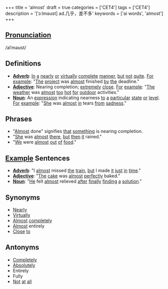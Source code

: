+++
title = 'almost'
draft = true
categories = ['CET4']
tags = ['CET4']
description = '[ˈɔːlməust] ad.几乎，差不多'
keywords = ['ai words', 'almost']
+++

## [Pronunciation](/en/post/pronunciation/)
/alˈməʊst/

## Definitions
- **[Adverb](/en/post/adverb/)**: [In](/en/post/in/) [a](/en/post/a/) [nearly](/en/post/nearly/) [or](/en/post/or/) [virtually](/en/post/virtually/) [complete](/en/post/complete/) [manner](/en/post/manner/), [but](/en/post/but/) [not](/en/post/not/) [quite](/en/post/quite/). [For](/en/post/for/) [example](/en/post/example/): "[The](/en/post/the/) [project](/en/post/project/) was [almost](/en/post/almost/) finished [by](/en/post/by/) [the](/en/post/the/) deadline."
- **[Adjective](/en/post/adjective/)**: Nearing completion; [extremely](/en/post/extremely/) [close](/en/post/close/). [For](/en/post/for/) [example](/en/post/example/): "[The](/en/post/the/) [weather](/en/post/weather/) was [almost](/en/post/almost/) [too](/en/post/too/) [hot](/en/post/hot/) [for](/en/post/for/) [outdoor](/en/post/outdoor/) activities."
- **[Noun](/en/post/noun/)**: An [expression](/en/post/expression/) indicating nearness [to](/en/post/to/) [a](/en/post/a/) [particular](/en/post/particular/) [state](/en/post/state/) [or](/en/post/or/) [level](/en/post/level/). [For](/en/post/for/) [example](/en/post/example/): "[She](/en/post/she/) was [almost](/en/post/almost/) [in](/en/post/in/) tears [from](/en/post/from/) [sadness](/en/post/sadness/)."

## Phrases
- "[Almost](/en/post/almost/) done" signifies [that](/en/post/that/) [something](/en/post/something/) is nearing completion.
- "[She](/en/post/she/) was [almost](/en/post/almost/) [there](/en/post/there/), [but](/en/post/but/) [then](/en/post/then/) [it](/en/post/it/) rained."
- "[We](/en/post/we/) were [almost](/en/post/almost/) [out](/en/post/out/) [of](/en/post/of/) [food](/en/post/food/)."

## [Example](/en/post/example/) Sentences
- **[Adverb](/en/post/adverb/)**: "I [almost](/en/post/almost/) missed [the](/en/post/the/) [train](/en/post/train/), [but](/en/post/but/) I made [it](/en/post/it/) [just](/en/post/just/) [in](/en/post/in/) [time](/en/post/time/)."
- **[Adjective](/en/post/adjective/)**: "[The](/en/post/the/) [cake](/en/post/cake/) was [almost](/en/post/almost/) [perfectly](/en/post/perfectly/) baked."
- **[Noun](/en/post/noun/)**: "[He](/en/post/he/) felt [almost](/en/post/almost/) relieved [after](/en/post/after/) [finally](/en/post/finally/) [finding](/en/post/finding/) [a](/en/post/a/) [solution](/en/post/solution/)."

## Synonyms
- [Nearly](/en/post/nearly/)
- [Virtually](/en/post/virtually/)
- [Almost](/en/post/almost/) [completely](/en/post/completely/)
- [Almost](/en/post/almost/) entirely
- [Close](/en/post/close/) [to](/en/post/to/)

## Antonyms
- [Completely](/en/post/completely/)
- [Absolutely](/en/post/absolutely/)
- Entirely
- Fully
- [Not](/en/post/not/) [at](/en/post/at/) [all](/en/post/all/)
